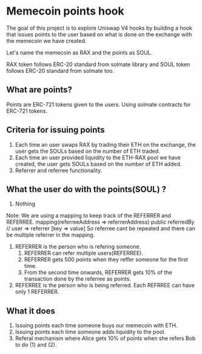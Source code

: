 # Memecoin points hook
The goal of this project is to explore Uniswap V4 hooks by building a hook that issues points to the user based on what is done on the exchange with the memecoin we have created. 

Let's name the memecoin as RAX and the points as SOUL.

RAX token follows ERC-20 standard from solmate library and SOUL token follows ERC-20 standard from solmate too.

## What are points?
Points are ERC-721 tokens given to the users. Using solmate contracts for ERC-721 tokens.

## Criteria for issuing points
1. Each time an user swaps RAX by trading their ETH on the exchange, the user gets the SOULs based on the number of ETH traded.
2. Each time an user provided liquidity to the ETH-RAX pool we have created, the user gets SOULs based on the number of ETH added. 
3. Referrer and referree functionality.


## What the user do with the points(SOUL) ?
1. Nothing

Note:
We are using a mapping to keep track of the REFERRER and REFERREE.
mapping(referreeAddress => referrerAddress) public referredBy // user => referrer [key => value]
So referree cant be repeated and there can be multiple referrer in the mapping.
 
1. REFERRER is the person who is refering someone. 
   1. REFERRER can refer multiple users(REFERREE). 
   2. REFERRER gets 500 points when they reffer someone for the first time.
   3. From the second time onwards, REFERRER gets 10% of the transaction done by the referree as points.
2. REFERREE is the person who is being referred. Each REFRREE can have only 1 REFERRER. 

## What it does
1. Issuing points each time someone buys our memecoin with ETH.
2. Issuing points each time someone adds liquidity to the pool.
3. Referal mechanism where Alice gets 10% of points when she refers Bob to do (1) and (2).
   

